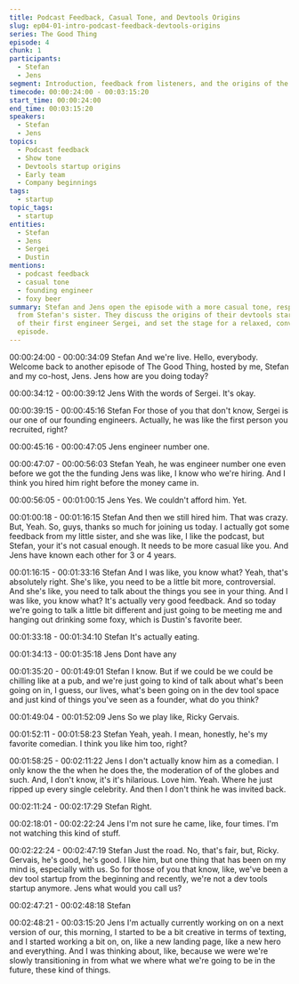 ```yaml
---
title: Podcast Feedback, Casual Tone, and Devtools Origins
slug: ep04-01-intro-podcast-feedback-devtools-origins
series: The Good Thing
episode: 4
chunk: 1
participants:
  - Stefan
  - Jens
segment: Introduction, feedback from listeners, and the origins of the devtools startup
timecode: 00:00:24:00 - 00:03:15:20
start_time: 00:00:24:00
end_time: 00:03:15:20
speakers:
  - Stefan
  - Jens
topics:
  - Podcast feedback
  - Show tone
  - Devtools startup origins
  - Early team
  - Company beginnings
tags:
  - startup
topic_tags:
  - startup
entities:
  - Stefan
  - Jens
  - Sergei
  - Dustin
mentions:
  - podcast feedback
  - casual tone
  - founding engineer
  - foxy beer
summary: Stefan and Jens open the episode with a more casual tone, responding to feedback
  from Stefan's sister. They discuss the origins of their devtools startup, the recruitment
  of their first engineer Sergei, and set the stage for a relaxed, conversational
  episode.
---
```


00:00:24:00 - 00:00:34:09
Stefan
And we're live. Hello, everybody. Welcome back to another episode of The Good Thing, hosted
by me, Stefan and my co-host, Jens. Jens how are you doing today?

00:00:34:12 - 00:00:39:12
Jens
With the words of Sergei. It's okay.

00:00:39:15 - 00:00:45:16
Stefan
For those of you that don't know, Sergei is our one of our founding engineers. Actually, he was
like the first person you recruited, right?

00:00:45:16 - 00:00:47:05
Jens
engineer number one.

00:00:47:07 - 00:00:56:03
Stefan
Yeah, he was engineer number one even before we got the the funding Jens was like, I know
who we're hiring. And I think you hired him right before the money came in.

00:00:56:05 - 00:01:00:15
Jens
Yes. We couldn't afford him. Yet.

00:01:00:18 - 00:01:16:15
Stefan
And then we still hired him. That was crazy. But, Yeah. So, guys, thanks so much for joining us
today. I actually got some feedback from my little sister, and she was like, I like the podcast, but
Stefan, your it's not casual enough. It needs to be more casual like you. And Jens have known
each other for 3 or 4 years.

00:01:16:15 - 00:01:33:16
Stefan
And I was like, you know what? Yeah, that's absolutely right. She's like, you need to be a little bit
more, controversial. And she's like, you need to talk about the things you see in your thing. And I
was like, you know what? It's actually very good feedback. And so today we're going to talk a
little bit different and just going to be meeting me and hanging out drinking some foxy, which is
Dustin's favorite beer.

00:01:33:18 - 00:01:34:10
Stefan
It's actually eating.

00:01:34:13 - 00:01:35:18
Jens
Dont have any

00:01:35:20 - 00:01:49:01
Stefan
I know. But if we could be we could be chilling like at a pub, and we're just going to kind of talk
about what's been going on in, I guess, our lives, what's been going on in the dev tool space
and just kind of things you've seen as a founder, what do you think?

00:01:49:04 - 00:01:52:09
Jens
So we play like, Ricky Gervais.

00:01:52:11 - 00:01:58:23
Stefan
Yeah, yeah. I mean, honestly, he's my favorite comedian. I think you like him too, right?

00:01:58:25 - 00:02:11:22
Jens
I don't actually know him as a comedian. I only know the the when he does the, the moderation
of of the globes and such. And, I don't know, it's it's hilarious. Love him.
Yeah. Where he just ripped up every single celebrity. And then I don't think he was invited back.

00:02:11:24 - 00:02:17:29
Stefan
Right.

00:02:18:01 - 00:02:22:24
Jens
I'm not sure he came, like, four times. I'm not watching this kind of stuff.

00:02:22:24 - 00:02:47:19
Stefan
Just the road. No, that's fair, but, Ricky. Gervais, he's good, he's good. I like him, but one thing
that has been on my mind is, especially with us. So for those of you that know, like, we've been
a dev tool startup from the beginning and recently, we're not a dev tools startup anymore. Jens
what would you call us?

00:02:47:21 - 00:02:48:18
Stefan

00:02:48:21 - 00:03:15:20
Jens
I'm actually currently working on on a next version of our, this morning, I started to be a bit
creative in terms of texting, and I started working a bit on, on, like a new landing page, like a
new hero and everything. And I was thinking about, like, because we were we're slowly
transitioning in from what we where what we're going to be in the future, these kind of things.